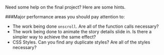 Need some help on the final project? Here are some hints.

###Major performance areas you should pay attention to:

* The work being done `onscroll`. Are all of the function calls necessary?
* The work being done to animate the story details slide in. Is there a simpler way to achieve the same effect?
* CSS Styles. Can you find any duplicate styles? Are all of the styles necessary?